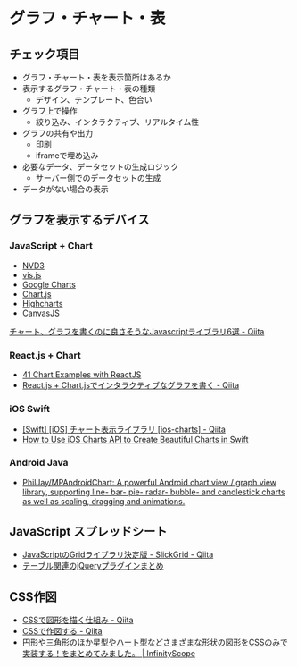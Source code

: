 # グラフ・チャート・表

## チェック項目

* グラフ・チャート・表を表示箇所はあるか
* 表示するグラフ・チャート・表の種類 
	* デザイン、テンプレート、色合い
* グラフ上で操作
	* 絞り込み、インタラクティブ、リアルタイム性
* グラフの共有や出力
	* 印刷
	* iframeで埋め込み
* 必要なデータ、データセットの生成ロジック
	* サーバー側でのデータセットの生成
* データがない場合の表示

## グラフを表示するデバイス

### JavaScript + Chart

* [NVD3](http://nvd3.org/)
* [vis.js](http://visjs.org/)
* [Google Charts](https://developers.google.com/chart/)
* [Chart.js](http://www.chartjs.org/docs/)
* [Highcharts](http://www.highcharts.com/)
* [CanvasJS](http://canvasjs.com/)

[チャート、グラフを書くのに良さそうなJavascriptライブラリ6選 - Qiita](http://qiita.com/awakia/items/d064c772b759333c209a)

### React.js + Chart

* [41 Chart Examples with ReactJS](https://react.rocks/tag/Chart)
* [React.js + Chart.jsでインタラクティブなグラフを書く - Qiita](http://qiita.com/mnishiguchi/items/226c0a4bd85e4da54f42)

### iOS Swift

* [[Swift] [iOS] チャート表示ライブラリ [ios-charts] - Qiita](http://qiita.com/touyu/items/4fbd6d8187eb74752ba0)
* [How to Use iOS Charts API to Create Beautiful Charts in Swift](http://www.appcoda.com/ios-charts-api-tutorial/)

### Android Java

* [PhilJay/MPAndroidChart: A powerful Android chart view / graph view library, supporting line- bar- pie- radar- bubble- and candlestick charts as well as scaling, dragging and animations.](https://github.com/PhilJay/MPAndroidChart)


## JavaScript スプレッドシート

* [JavaScriptのGridライブラリ決定版 - SlickGrid - Qiita](http://qiita.com/icoxfog417/items/98e34c0555991033afec)
* [テーブル関連のjQueryプラグインまとめ](http://webkaru.net/jquery-plugin/cat/table/)

## CSS作図

* [CSSで図形を描く仕組み - Qiita](http://qiita.com/marrontan619/items/46cc48abfde4592b0a99)
* [CSSで作図する - Qiita](http://qiita.com/yaegaki/items/a1e518d16be9b85479b4)
* [円形や三角形のほか星型やハート型などさまざまな形状の図形をCSSのみで実装する！をまとめてみました。 | InfinityScope](http://infinityforest.net/home/archives/2483)
